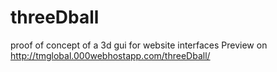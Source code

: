 # threeDball
proof of concept of a 3d gui for website interfaces
Preview on http://tmglobal.000webhostapp.com/threeDball/